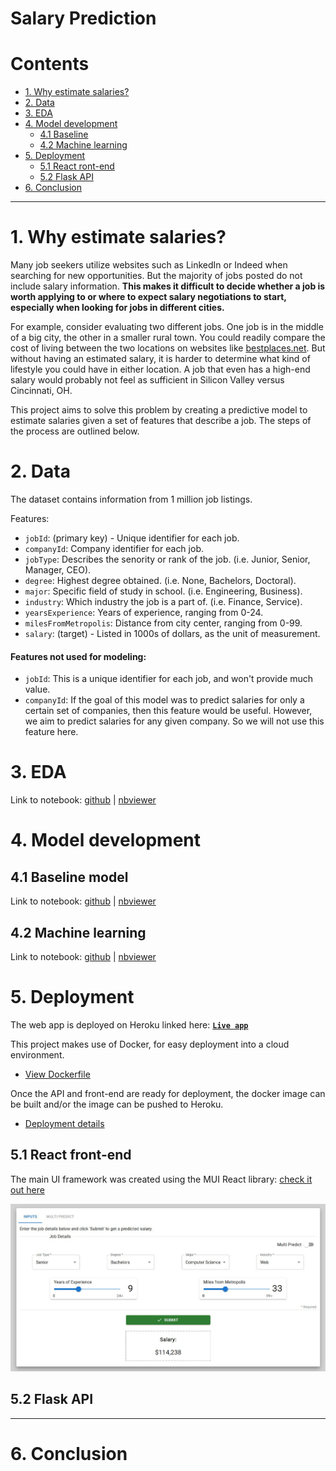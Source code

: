 # Salary Prediction

# Contents
* [1. Why estimate salaries?](#1-why-estimate-salaries)
* [2. Data](#2-data)  
* [3. EDA](#3-eda)
* [4. Model development](#4-model-development)
    * [4.1  Baseline](#41-baseline-model)
    * [4.2 Machine learning](#42-machine-learning)
* [5. Deployment](#5-deployment)
    * [5.1 React ront-end](#51-react-front-end)
    * [5.2 Flask API](#52-flask-api)
* [6. Conclusion](#6-conclusion)

---


# 1. Why estimate salaries?

Many job seekers utilize websites such as LinkedIn or Indeed when searching for new opportunities. But the majority of jobs posted do not include salary information. **This makes it difficult to decide whether a job is worth applying to or where to expect salary negotiations to start, especially when looking for jobs in different cities.**

For example, consider evaluating two different jobs. One job is in the middle of a big city, the other in a smaller rural town. You could readily compare the cost of living between the two locations on websites like [bestplaces.net](https://www.bestplaces.net/cost-of-living/). But without having an estimated salary, it is harder to determine what kind of lifestyle you could have in either location. A job that even has a high-end salary would probably not feel as sufficient in Silicon Valley versus Cincinnati, OH.

This project aims to solve this problem by creating a predictive model to estimate salaries given a set of features that describe a job. The steps of the process are outlined below.


# 2. Data

The dataset contains information from 1 million job listings.

Features:
- `jobId`: (primary key) - Unique identifier for each job.
- `companyId`: Company identifier for each job.
- `jobType`: Describes the senority or rank of the job. (i.e. Junior, Senior, Manager, CEO).
- `degree`: Highest degree obtained. (i.e. None, Bachelors, Doctoral).
- `major`: Specific field of study in school. (i.e. Engineering, Business).
- `industry`: Which industry the job is a part of. (i.e. Finance, Service).
- `yearsExperience`: Years of experience, ranging from 0-24.
- `milesFromMetropolis`: Distance from city center, ranging from 0-99.
- `salary`: (target) - Listed in 1000s of dollars, as the unit of measurement.

#### Features not used for modeling:

- `jobId`: This is a unique identifier for each job, and won't provide much value.
- `companyId`: If the goal of this model was to predict salaries for only a certain set of companies, then this feature would be useful. However, we aim to predict salaries for any given company. So we will not use this feature here.


# 3. EDA

Link to notebook: [github](./notebooks/1.0-data-exploration.ipynb) | [nbviewer](https://nbviewer.org/github/scottwiles/salary_prediction/blob/main/notebooks/1.0-data-exploration.ipynb)


# 4. Model development

## 4.1 Baseline model

Link to notebook: [github](./notebooks/2.0-baseline-model.ipynb) | [nbviewer](https://nbviewer.org/github/scottwiles/salary_prediction/blob/main/notebooks/2.0-baseline-model.ipynb)

## 4.2 Machine learning

Link to notebook: [github](./notebooks/3.0-ML-model-development.ipynb) | [nbviewer](https://nbviewer.org/github/scottwiles/salary_prediction/blob/main/notebooks/3.0-ML-model-development.ipynb)


# 5. Deployment

The web app is deployed on Heroku linked here: **[`Live app`](https://swiles-salary-prediction.herokuapp.com/)**

This project makes use of Docker, for easy deployment into a cloud environment.

- [View Dockerfile](./Dockerfile)

Once the API and front-end are ready for deployment, the docker image can be built and/or the image can be pushed to Heroku.
- [Deployment details](./references/deployment.md)


## 5.1 React front-end

The main UI framework was created using the MUI React library: [check it out here](https://mui.com/)

[![](./img/ui-screenshot.jpg)](https://swiles-salary-prediction.herokuapp.com/)

## 5.2 Flask API

---

# 6. Conclusion
